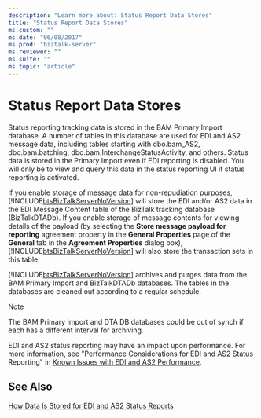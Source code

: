 ```yaml
---
description: "Learn more about: Status Report Data Stores"
title: "Status Report Data Stores"
ms.custom: ""
ms.date: "06/08/2017"
ms.prod: "biztalk-server"
ms.reviewer: ""
ms.suite: ""
ms.topic: "article"
---
```

# Status Report Data Stores
Status reporting tracking data is stored in the BAM Primary Import database. A number of tables in this database are used for EDI and AS2 message data, including tables starting with dbo.bam_AS2, dbo.bam.batching, dbo.bam.InterchangeStatusActivity, and others. Status data is stored in the Primary Import even if EDI reporting is disabled. You will only be to view and query this data in the status reporting UI if status reporting is activated.  
  
 If you enable storage of message data for non-repudiation purposes, [!INCLUDE[btsBizTalkServerNoVersion](../includes/btsbiztalkservernoversion-md.md)] will store the EDI and/or AS2 data in the EDI Message Content table of the BizTalk tracking database (BizTalkDTADb). If you enable storage of message contents for viewing details of the payload (by selecting the **Store message payload for reporting** agreement property in the **General Properties** page of the **General** tab in the **Agreement Properties** dialog box), [!INCLUDE[btsBizTalkServerNoVersion](../includes/btsbiztalkservernoversion-md.md)] will also store the transaction sets in this table.  
  
 [!INCLUDE[btsBizTalkServerNoVersion](../includes/btsbiztalkservernoversion-md.md)] archives and purges data from the BAM Primary Import and BizTalkDTADb databases. The tables in the databases are cleaned out according to a regular schedule.  
  
> [!NOTE]
>  The BAM Primary Import and DTA DB databases could be out of synch if each has a different interval for archiving.  
  
 EDI and AS2 status reporting may have an impact upon performance. For more information, see "Performance Considerations for EDI and AS2 Status Reporting" in [Known Issues with EDI and AS2 Performance](../core/known-issues-with-edi-and-as2-performance.md).  
  
## See Also  
 [How Data Is Stored for EDI and AS2 Status Reports](../core/how-data-is-stored-for-edi-and-as2-status-reports.md)
